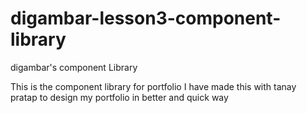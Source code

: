 # digambar-lesson3-component-library
digambar's component Library

This is the component library for portfolio
I have made this with tanay pratap to design my portfolio in better and quick way

